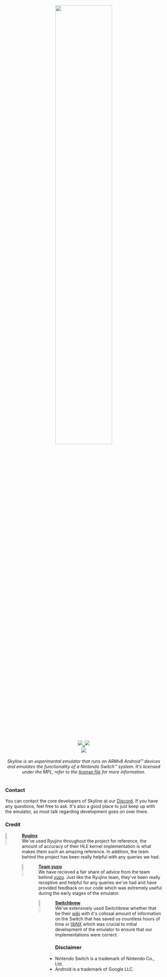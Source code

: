 <h1 align="center">
    <img height="60%" width="60%" src="https://i.imgur.com/6PJ7Ml2.png"><br>
    <a href="https://discord.gg/XnbXNQM" target="_blank">
        <img src="https://img.shields.io/discord/545842171459272705?label=Discord&logo=Discord&color=yellow">
    </a>
    <a href="LICENSE.md" target="_blank">
        <img src="https://img.shields.io/badge/License-MPL%202.0-yellow"/><br>
    </a>
    <img src="https://forthebadge.com/images/badges/built-for-android.svg"/>
</h1>

<p align="center">
    <i>Skyline is an experimental emulator that runs on ARMv8 Android™ devices and emulates the functionality of a Nintendo Switch™ system. It's licensed under the MPL, refer to the <a href="https://github.com/skyline-emu/skyline/blob/master/LICENSE.md">license file</a> for more information.</i><br/><br>
</p>

### Contact
You can contact the core developers of Skyline at our [Discord](https://discord.gg/XnbXNQM). If you have any questions, feel free to ask. It's also a good place to just keep up with the emulator, as most talk regarding development goes on over there. 

### Credit
[<img align="left" height="10%" width="10%" src="https://avatars1.githubusercontent.com/u/39036280?v=4"/>](https://ryujinx.org/)
[**Ryujinx**](https://ryujinx.org/)<br>
We've used Ryujinx throughout the project for reference, the amount of accuracy of their HLE kernel implementation is what makes them such an amazing reference. In addition, the team behind the project has been really helpful with any queries we had.  

[<img align="left" height="10%" width="10%" src="https://avatars3.githubusercontent.com/u/35075882?v=4"/>](https://ryujinx.org/)
[**Team yuzu**](https://github.com/yuzu-emu/)<br>
We have recieved a fair share of advice from the team behind [yuzu](https://yuzu-emu.org/). Just like the Ryujinx team, they've been really receptive and helpful for any queries we've had and have provided feedback on our code which was extremely useful during the early stages of the emulator.  

[<img align="left" height="10%" width="10%" src="https://avatars3.githubusercontent.com/u/31827450?v=4"/>](https://ryujinx.org/)
[**Switchbrew**](https://github.com/switchbrew/)<br>
We've extensively used Switchbrew whether that be their [wiki](https://switchbrew.org/) with it's collosal amount of information on the Switch that has saved us countless hours of time or [libNX](https://github.com/switchbrew/libnx) which was crucial to initial development of the emulator to ensure that our implementations were correct.

### Disclaimer
* Nintendo Switch is a trademark of Nintendo Co., Ltd.
* Android is a trademark of Google LLC.
